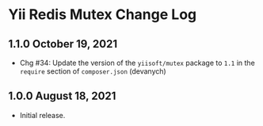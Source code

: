 # Yii Redis Mutex Change Log

## 1.1.0 October 19, 2021

- Chg #34: Update the version of the `yiisoft/mutex` package to `1.1` in the `require` section of `composer.json` (devanych)

## 1.0.0 August 18, 2021

- Initial release.
